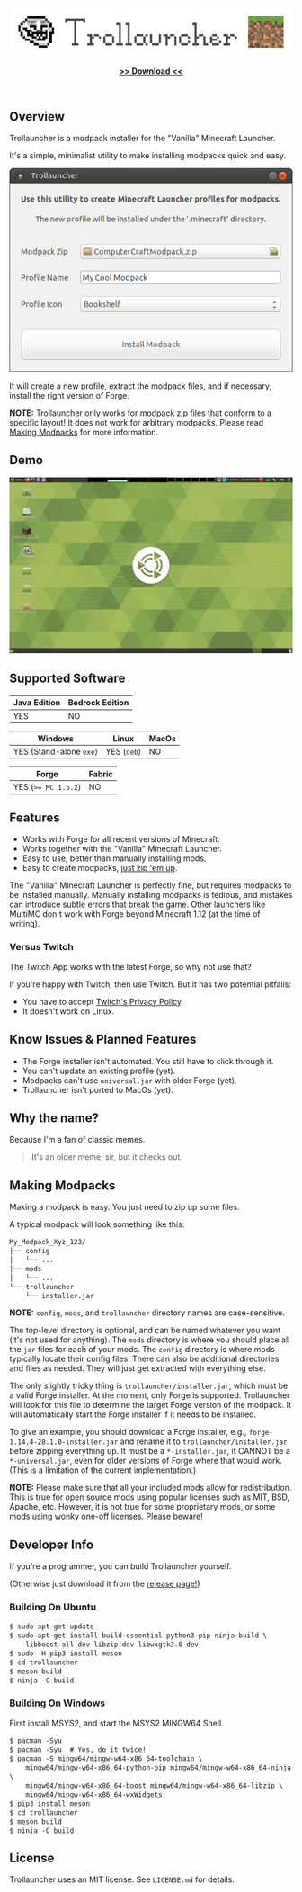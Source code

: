 <p align="center">
    <a href="https://github.com/tprk77/trollauncher">
        <img src="resource/banner_big.png" alt="Trollauncher Banner" />
    </a>
</p>
<p align="center">
    <a href="https://github.com/tprk77/trollauncher/releases">
        <b>&gt;&gt; Download &lt;&lt;</b>
    </a>
</p>

<br/>

## Overview ##

Trollauncher is a modpack installer for the "Vanilla" Minecraft Launcher.

It's a simple, minimalist utility to make installing modpacks quick and easy.

<p align="center">
    <img src="resource/screenshot.png" alt="Screenshot" />
</p>

It will create a new profile, extract the modpack files, and if necessary,
install the right version of Forge.

**NOTE:** Trollauncher only works for modpack zip files that conform to a
specific layout! It does not work for arbitrary modpacks. Please read [Making
Modpacks](#making-modpacks) for more information.

## Demo ##

<p align="center">
    <a href="https://youtu.be/L-zkzFXI994">
        <img src="resource/trollauncher_demo.gif" alt="Trollauncher Demo" />
    </a>
</p>

## Supported Software ##

| Java Edition | Bedrock Edition |
| ------------ | --------------- |
| YES          | NO              |

| Windows                 | Linux       | MacOs |
| ----------------------- |------------ |------ |
| YES (Stand-alone `exe`) | YES (`deb`) | NO    |

| Forge               | Fabric |
| ------------------- | ------ |
| YES (`>= MC 1.5.2`) | NO     |

## Features ##

* Works with Forge for all recent versions of Minecraft.
* Works together with the "Vanilla" Minecraft Launcher.
* Easy to use, better than manually installing mods.
* Easy to create modpacks, [just zip 'em up](#making-modpacks).

The "Vanilla" Minecraft Launcher is perfectly fine, but requires modpacks to be
installed manually. Manually installing modpacks is tedious, and mistakes can
introduce subtle errors that break the game. Other launchers like MultiMC don't
work with Forge beyond Minecraft 1.12 (at the time of writing).

### Versus Twitch ###

The Twitch App works with the latest Forge, so why not use that?

If you're happy with Twitch, then use Twitch. But it has two potential pitfalls:

* You have to accept [Twitch's Privacy Policy][twitch_privacy_notice].
* It doesn't work on Linux.

## Know Issues & Planned Features ##

* The Forge installer isn't automated. You still have to click through it.
* You can't update an existing profile (yet).
* Modpacks can't use `universal.jar` with older Forge (yet).
* Trollauncher isn't ported to MacOs (yet).

## Why the name? ##

Because I'm a fan of classic memes.

> It's an older meme, sir, but it checks out.

## Making Modpacks ##

Making a modpack is easy. You just need to zip up some files.

A typical modpack will look something like this:

```
My_Modpack_Xyz_123/
├── config
│   └── ...
├── mods
│   └── ...
└── trollauncher
    └── installer.jar
```

**NOTE:** `config`, `mods`, and `trollauncher` directory names are
case-sensitive.

The top-level directory is optional, and can be named whatever you want (it's
not used for anything). The `mods` directory is where you should place all the
`jar` files for each of your mods. The `config` directory is where mods
typically locate their config files. There can also be additional directories
and files as needed. They will just get extracted with everything else.

The only slightly tricky thing is `trollauncher/installer.jar`, which must be a
valid Forge installer. At the moment, only Forge is supported. Trollauncher will
look for this file to determine the target Forge version of the modpack. It will
automatically start the Forge installer if it needs to be installed.

To give an example, you should download a Forge installer, e.g.,
`forge-1.14.4-28.1.0-installer.jar` and rename it to
`trollauncher/installer.jar` before zipping everything up. It must be a
`*-installer.jar`, it CANNOT be a `*-universal.jar`, even for older versions of
Forge where that would work. (This is a limitation of the current
implementation.)

**NOTE:** Please make sure that all your included mods allow for redistribution.
This is true for open source mods using popular licenses such as MIT, BSD,
Apache, etc. However, it is not true for some proprietary mods, or some mods
using wonky one-off licenses. Please beware!

## Developer Info ##

If you're a programmer, you can build Trollauncher yourself.

(Otherwise just download it from the [release page!][trollauncher_releases])

### Building On Ubuntu ###

```
$ sudo apt-get update
$ sudo apt-get install build-essential python3-pip ninja-build \
    libboost-all-dev libzip-dev libwxgtk3.0-dev
$ sudo -H pip3 install meson
$ cd trollauncher
$ meson build
$ ninja -C build
```

### Building On Windows ###

First install MSYS2, and start the MSYS2 MINGW64 Shell.

```
$ pacman -Syu
$ pacman -Syu  # Yes, do it twice!
$ pacman -S mingw64/mingw-w64-x86_64-toolchain \
    mingw64/mingw-w64-x86_64-python-pip mingw64/mingw-w64-x86_64-ninja \
    mingw64/mingw-w64-x86_64-boost mingw64/mingw-w64-x86_64-libzip \
    mingw64/mingw-w64-x86_64-wxWidgets
$ pip3 install meson
$ cd trollauncher
$ meson build
$ ninja -C build
```

## License ##

Trollauncher uses an MIT license. See `LICENSE.md` for details.

<!-- Links -->

[trollauncher_releases]: https://github.com/tprk77/trollauncher/releases
[twitch_privacy_notice]: https://www.twitch.tv/p/legal/privacy-notice

<!-- Local Variables: -->
<!-- fill-column: 80 -->
<!-- End: -->
